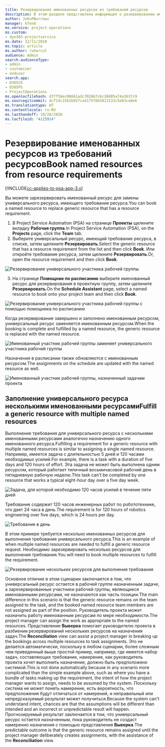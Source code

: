```yaml
---
title: Резервирование именованных ресурсов из требований ресурсов
description: В этом разделе представлена информация о резервировании именованных ресурсов для требования универсального ресурса.
author: JohnPBurrows
manager: kfend
ms.service: project-operations
ms.custom:
- dyn365-projectservice
ms.date: 12/11/2018
ms.topic: article
ms.author: ruhercul
audience: Admin
search.audienceType:
- admin
- customizer
- enduser
search.app:
- D365CE
- D365PS
- ProjectOperations
ms.openlocfilehash: d7ff58ec08661adc702867c6c26805a74a3637c9
ms.sourcegitcommit: 4cf1dc1561b92fca4175f0b3813133c5e63ce8e6
ms.translationtype: HT
ms.contentlocale: ru-RU
ms.lasthandoff: 10/28/2020
ms.locfileid: "4125914"
---
```

# <a name="book-named-resources-from-resource-requirements"></a><span data-ttu-id="e6aa6-103">Резервирование именованных ресурсов из требований ресурсов</span><span class="sxs-lookup"><span data-stu-id="e6aa6-103">Book named resources from resource requirements</span></span>

[!INCLUDE[cc-applies-to-psa-app-3.x](../includes/cc-applies-to-psa-app-3x.md)]

<span data-ttu-id="e6aa6-104">Вы можете зарезервировать именованный ресурс для замены универсального ресурса, имеющего требование ресурса.</span><span class="sxs-lookup"><span data-stu-id="e6aa6-104">You can book a named resource to replace generic resource that has a resource requirement.</span></span>

1. <span data-ttu-id="e6aa6-105">В Project Service Automation (PSA) на странице **Проекты** щелкните вкладку **Рабочая группа**.</span><span class="sxs-lookup"><span data-stu-id="e6aa6-105">In Project Service Automation (PSA), on the **Projects** page, click the **Team** tab.</span></span>
2. <span data-ttu-id="e6aa6-106">Выберите универсальный ресурс, имеющий требование ресурса, в списке, затем щелкните **Резервировать**.</span><span class="sxs-lookup"><span data-stu-id="e6aa6-106">Select the generic resource that has a resource requirement from the list and then click **Book**.</span></span> <span data-ttu-id="e6aa6-107">Или откройте требование ресурса, затем щелкните **Резервировать**.</span><span class="sxs-lookup"><span data-stu-id="e6aa6-107">Or, open the resource requirement and then click **Book**.</span></span>


![Резервирование универсального участника рабочей группы](media/RM-how-to-14.png)


3. <span data-ttu-id="e6aa6-109">На странице **Помощник по расписанию** выберите именованный ресурс для резервирования в проектную группу, затем щелкните **Резервировать**.</span><span class="sxs-lookup"><span data-stu-id="e6aa6-109">On the **Schedule Assistant** page, select a named resource to book onto your project team and then click **Book**.</span></span>

![Резервирование универсального участника рабочей группы с помощью помощника по расписанию](media/RM-how-to-15.png)

<span data-ttu-id="e6aa6-111">Когда резервирование завершено и заполнено именованным ресурсом, универсальный ресурс заменяется именованным ресурсом.</span><span class="sxs-lookup"><span data-stu-id="e6aa6-111">When the booking is complete and fulfilled by a named resource, the generic resource is replaced with the named resource.</span></span>

![Именованный участник рабочей группы заменяет универсального участника рабочей группы](media/RM-how-to-16.png)

<span data-ttu-id="e6aa6-113">Назначения в расписании также обновляются с именованным ресурсом.</span><span class="sxs-lookup"><span data-stu-id="e6aa6-113">The assignments on the schedule are updated with the named resource as well.</span></span>

![Именованный участник рабочей группы, назначенный задачам проекта](media/RM-how-to-17.png)

## <a name="fulfill-a-generic-resource-with-multiple-named-resources"></a><span data-ttu-id="e6aa6-115">Заполнение универсального ресурса несколькими именованными ресурсами</span><span class="sxs-lookup"><span data-stu-id="e6aa6-115">Fulfill a generic resource with multiple named resources</span></span>
<span data-ttu-id="e6aa6-116">Выполнение требования для универсального ресурса с несколькими именованными ресурсами аналогично назначению одного именованного ресурса.</span><span class="sxs-lookup"><span data-stu-id="e6aa6-116">Fulfilling a requirement for a generic resource with multiple named resources is similar to assigning a single named resource.</span></span> <span data-ttu-id="e6aa6-117">Например, имеется задача с длительностью 5 дней и 120 часами необходимых усилий.</span><span class="sxs-lookup"><span data-stu-id="e6aa6-117">For example, there is a task with a duration of five days and 120 hours of effort.</span></span> <span data-ttu-id="e6aa6-118">Эта задача не может быть выполнена одним ресурсом, который работает типичный восьмичасовой рабочий день в пятидневную рабочую неделю.</span><span class="sxs-lookup"><span data-stu-id="e6aa6-118">This task can't be completed by one resource that works a typical eight-hour day over a five day week.</span></span> 

![Задача, для которой необходимо 120 часов усилий в течение пяти дней](media/RM-how-to-21.png)

<span data-ttu-id="e6aa6-120">Требование содержит 120 часов инженерных работ по робототехнике, что дает 24 часа в день.</span><span class="sxs-lookup"><span data-stu-id="e6aa6-120">The requirement is for 120 hours of robotics engineering over five days, which is 24 hours per day.</span></span>

![Требование в день](media/RM-how-to-22.png)

<span data-ttu-id="e6aa6-122">В этом примере требуется несколько именованных ресурсов для выполнения требования универсального ресурса.</span><span class="sxs-lookup"><span data-stu-id="e6aa6-122">This is an example of when multiple named resources are needed to fulfill a generic resource request.</span></span> <span data-ttu-id="e6aa6-123">Необходимо зарезервировать несколько ресурсов для выполнения требования.</span><span class="sxs-lookup"><span data-stu-id="e6aa6-123">You will need to book multiple resources to fulfill the requirement.</span></span>

![Резервирование нескольких ресурсов для выполнения требования](media/RM-how-to-23.png)

<span data-ttu-id="e6aa6-125">Основное отличие в этом сценарии заключается в том, что универсальный ресурс остается в рабочей группе назначенным задаче, а зарезервированные участники рабочей группы, являющиеся именованными ресурсами, не назначаются как часть позиции.</span><span class="sxs-lookup"><span data-stu-id="e6aa6-125">The main difference in this scenario is that the generic resource remains on the team assigned to the task, and the booked named resource team members are not assigned as part of the position.</span></span> <span data-ttu-id="e6aa6-126">Руководитель проекта может назначить работу именованным ресурсам по мере необходимости.</span><span class="sxs-lookup"><span data-stu-id="e6aa6-126">The project manager can assign the work as appropriate to the named resources.</span></span> <span data-ttu-id="e6aa6-127">Представление **Выверка** помогает руководителю проекта в разбиении резервирований нескольких ресурсов на назначения задач.</span><span class="sxs-lookup"><span data-stu-id="e6aa6-127">The **Reconciliation** view can assist a project manager in breaking up the bookings across multiple resources to task assignments.</span></span> <span data-ttu-id="e6aa6-128">Это не делается автоматически, поскольку в любом сценарии, более сложным чем приведенный выше простой пример, например, где имеется набор задач, составляющих требование, намерение, как руководитель проекта хочет выполнить назначение, должно быть предположено системой.</span><span class="sxs-lookup"><span data-stu-id="e6aa6-128">This is not done automatically because in any scenario more complicated than the simple example above, such as where you have a bundle of tasks making up the requirement, the intent of how the project manager wants to assign, needs to be assumed by the system.</span></span> <span data-ttu-id="e6aa6-129">Поскольку система не может понять намерение, есть вероятность, что предположения будут отличаться от намерений, и неправильный или непредсказуемый результат может получиться.</span><span class="sxs-lookup"><span data-stu-id="e6aa6-129">Because the system can't understand intent, chances are that the assumptions will be different than intended and an incorrect or unpredictable result will happen.</span></span> <span data-ttu-id="e6aa6-130">Прогнозируемый результат заключается в том, что универсальный ресурс остается назначенным, пока руководитель не создаст намеренно назначения с помощью представления **Выверка**.</span><span class="sxs-lookup"><span data-stu-id="e6aa6-130">The predictable outcome is that the generic resource remains assigned until the project manager deliberately creates assignments, with the assistance of the **Reconciliation** view.</span></span>


